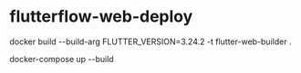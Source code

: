 # flutterflow-web-deploy

docker build --build-arg FLUTTER_VERSION=3.24.2 -t flutter-web-builder .

docker-compose up --build